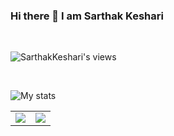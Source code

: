 ### Hi there 👋 I am Sarthak Keshari 
<br>

![SarthakKeshari's views](https://komarev.com/ghpvc/?username=SarthakKeshari)

<br>

![My stats](https://github-readme-stats.vercel.app/api?username=SarthakKeshari)

<table><tr><td><img src="https://github-readme-stats.vercel.app/api/top-langs/?username=anuraghazra&layout=donut-vertical&hide=GLSL,Astro"/></td><td><img src="https://github-readme-streak-stats.herokuapp.com/?user=SarthakKeshari"/></td></tr></table>


<!--
**SarthakKeshari/SarthakKeshari** is a ✨ _special_ ✨ repository because its `README.md` (this file) appears on your GitHub profile.

Here are some ideas to get you started:

- 🔭 I’m currently working on ...
- 🌱 I’m currently learning ...
- 👯 I’m looking to collaborate on ...
- 🤔 I’m looking for help with ...
- 💬 Ask me about ...
- 📫 How to reach me: ...
- 😄 Pronouns: ...
- ⚡ Fun fact: ...
-->
